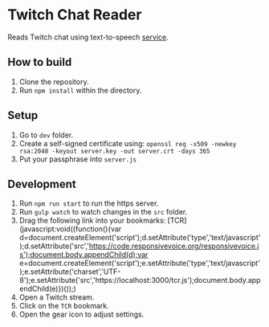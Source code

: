 # Twitch Chat Reader
Reads Twitch chat using text-to-speech [service](https://responsivevoice.org).

## How to build

1. Clone the repository.
2. Run `npm install` within the directory.

## Setup
1. Go to `dev` folder.
2. Create a self-signed certificate using:
 `openssl req -x509 -newkey rsa:2048 -keyout server.key -out server.crt -days 365`
3. Put your passphrase into `server.js`

## Development
1. Run `npm run start` to run the https server.
2. Run `gulp watch` to watch changes in the `src` folder.
3. Drag the following link into your bookmarks:
[TCR](javascript:void((function(){var d=document.createElement('script');d.setAttribute('type','text/javascript');d.setAttribute('src','https://code.responsivevoice.org/responsivevoice.js');document.body.appendChild(d);var e=document.createElement('script');e.setAttribute('type','text/javascript');e.setAttribute('charset','UTF-8');e.setAttribute('src','https://localhost:3000/tcr.js');document.body.appendChild(e)})());)
4. Open a Twitch stream.
5. Click on the `TCR` bookmark.
6. Open the gear icon to adjust settings.